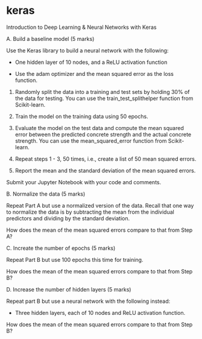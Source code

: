 # keras
Introduction to Deep Learning &amp; Neural Networks with Keras

A. Build a baseline model (5 marks)

Use the Keras library to build a neural network with the following:

- One hidden layer of 10 nodes, and a ReLU activation function

- Use the adam optimizer and the mean squared error as the loss function.

1. Randomly split the data into a training and test sets by holding 30% of the data for testing. You can use the train_test_splithelper function from Scikit-learn.

2. Train the model on the training data using 50 epochs.

3. Evaluate the model on the test data and compute the mean squared error between the predicted concrete strength and the actual concrete strength. You can use the mean_squared_error function from Scikit-learn.

4. Repeat steps 1 - 3, 50 times, i.e., create a list of 50 mean squared errors.

5. Report the mean and the standard deviation of the mean squared errors.

Submit your Jupyter Notebook with your code and comments.


B. Normalize the data (5 marks)

Repeat Part A but use a normalized version of the data. Recall that one way to normalize the data is by subtracting the mean from the individual predictors and dividing by the standard deviation.

How does the mean of the mean squared errors compare to that from Step A?



C. Increate the number of epochs (5 marks)

Repeat Part B but use 100 epochs this time for training.

How does the mean of the mean squared errors compare to that from Step B?



D. Increase the number of hidden layers (5 marks)

Repeat part B but use a neural network with the following instead:

- Three hidden layers, each of 10 nodes and ReLU activation function.

How does the mean of the mean squared errors compare to that from Step B?

